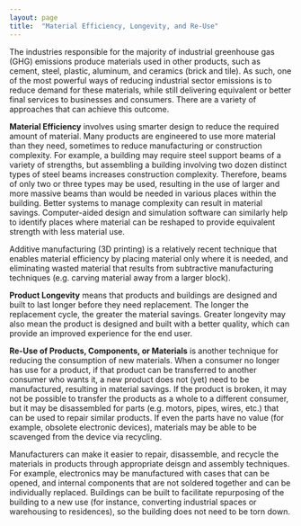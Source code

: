 ```yaml
---
layout: page
title:  "Material Efficiency, Longevity, and Re-Use"
---
```

The industries responsible for the majority of industrial greenhouse gas (GHG) emissions produce materials used in other products, such as cement, steel, plastic, aluminum, and ceramics (brick and tile).  As such, one of the most powerful ways of reducing industrial sector emissions is to reduce demand for these materials, while still delivering equivalent or better final services to businesses and consumers.  There are a variety of approaches that can achieve this outcome.

**Material Efficiency** involves using smarter design to reduce the required amount of material.  Many products are engineered to use more material than they need, sometimes to reduce manufacturing or construction complexity.  For example, a building may require steel support beams of a variety of strengths, but assembling a building involving two dozen distinct types of steel beams increases construction complexity.  Therefore, beams of only two or three types may be used, resulting in the use of larger and more massive beams than would be needed in various places within the building.  Better systems to manage complexity can result in material savings.  Computer-aided design and simulation software can similarly help to identify places where material can be reshaped to provide equivalent strength with less material use.

Additive manufacturing (3D printing) is a relatively recent technique that enables material efficiency by placing material only where it is needed, and eliminating wasted material that results from subtractive manufacturing techniques (e.g. carving material away from a larger block).

**Product Longevity** means that products and buildings are designed and built to last longer before they need replacement.  The longer the replacement cycle, the greater the material savings.  Greater longevity may also mean the product is designed and built with a better quality, which can provide an improved experience for the end user.

**Re-Use of Products, Components, or Materials** is another technique for reducing the consumption of new materials.  When a consumer no longer has use for a product, if that product can be transferred to another consumer who wants it, a new product does not (yet) need to be manufactured, resulting in material savings.  If the product is broken, it may not be possible to transfer the products as a whole to a different consumer, but it may be disassembled for parts (e.g. motors, pipes, wires, etc.) that can be used to repair similar products.  If even the parts have no value (for example, obsolete electronic devices), materials may be able to be scavenged from the device via recycling.

Manufacturers can make it easier to repair, disassemble, and recycle the materials in products through appropriate deisgn and assembly techniques.  For example, electronics may be manufactured with cases that can be opened, and internal components that are not soldered together and can be individually replaced.  Buildings can be built to facilitate repurposing of the building to a new use (for instance, converting industrial spaces or warehousing to residences), so the building does not need to be torn down.